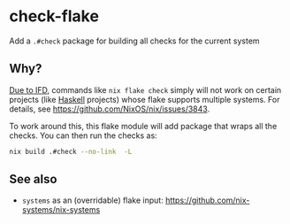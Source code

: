 # check-flake
Add a `.#check` package for building all checks for the current system

## Why?

[Due to IFD](https://nixos.wiki/wiki/Haskell#IFD_and_Haskell), commands like `nix flake check` simply will not work on certain projects (like [Haskell](https://github.com/srid/haskell-flake) projects) whose flake supports multiple systems. For details, see https://github.com/NixOS/nix/issues/3843.

To work around this, this flake module will add package that wraps all the checks. You can then run the checks as:

```sh
nix build .#check --no-link  -L
```

## See also

- `systems` as an (overridable) flake input: https://github.com/nix-systems/nix-systems
